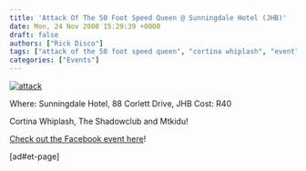 ```yaml
---
title: 'Attack Of The 50 Foot Speed Queen @ Sunningdale Hotel (JHB)'
date: Mon, 24 Nov 2008 15:29:39 +0000
draft: false
authors: ["Rick Disco"]
tags: ["attack of the 50 foot speed queen", "cortina whiplash", "event", "johannesburg", "mtkidu", "sunningdales hotel", "the shadowclub"]
categories: ["Events"]
---
```


[![](/wp-content/uploads/2008/11/attack.jpg "attack")](/wp-content/uploads/2008/11/attack.jpg)

Where: Sunningdale Hotel, 88 Corlett Drive, JHB Cost: R40

Cortina Whiplash, The Shadowclub and Mtkidu!

[Check out the Facebook event here](http://www.facebook.com/event.php?eid=51037525644 "Facebook Event")!

\[ad#et-page\]